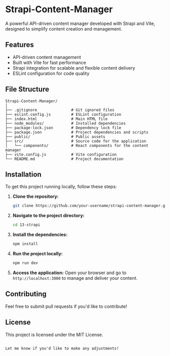 # Strapi-Content-Manager
A powerful API-driven content manager developed with Strapi and Vite, designed to simplify content creation and management.

## Features
- API-driven content management
- Built with Vite for fast performance
- Strapi integration for scalable and flexible content delivery
- ESLint configuration for code quality

## File Structure

```plaintext
Strapi-Content-Manager/
│
├── .gitignore               # Git ignored files
├── eslint.config.js         # ESLint configuration
├── index.html               # Main HTML file
├── node_modules/            # Installed dependencies
├── package-lock.json        # Dependency lock file
├── package.json             # Project dependencies and scripts
├── public/                  # Public assets
├── src/                     # Source code for the application
│   └── components/          # React components for the content manager
├── vite.config.js           # Vite configuration
└── README.md                # Project documentation
```

## Installation

To get this project running locally, follow these steps:

1. **Clone the repository:**

   ```bash
   git clone https://github.com/your-username/strapi-content-manager.git
   ```

2. **Navigate to the project directory:**

   ```bash
   cd 13-strapi
   ```

3. **Install the dependencies:**

   ```bash
   npm install
   ```

4. **Run the project locally:**

   ```bash
   npm run dev
   ```

5. **Access the application:**
   Open your browser and go to `http://localhost:3000` to manage and deliver your content.

## Contributing
Feel free to submit pull requests if you'd like to contribute!

## License
This project is licensed under the MIT License.
```

Let me know if you'd like to make any adjustments!
